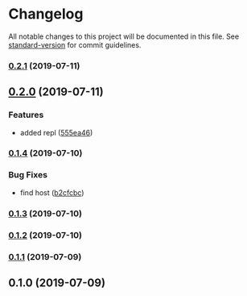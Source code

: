 # Changelog

All notable changes to this project will be documented in this file. See [standard-version](https://github.com/conventional-changelog/standard-version) for commit guidelines.

### [0.2.1](https://github.com/37teams/usrv/compare/v0.2.0...v0.2.1) (2019-07-11)



## [0.2.0](https://github.com/37teams/usrv/compare/v0.1.4...v0.2.0) (2019-07-11)


### Features

* added repl ([555ea46](https://github.com/37teams/usrv/commit/555ea46))



### [0.1.4](https://github.com/37teams/usrv/compare/v0.1.3...v0.1.4) (2019-07-10)


### Bug Fixes

* find host ([b2cfcbc](https://github.com/37teams/usrv/commit/b2cfcbc))



### [0.1.3](https://github.com/37teams/usrv/compare/v0.1.2...v0.1.3) (2019-07-10)



### [0.1.2](https://github.com/37teams/usrv/compare/v0.1.1...v0.1.2) (2019-07-10)



### [0.1.1](https://github.com/37teams/usrv/compare/v0.1.0...v0.1.1) (2019-07-09)



## 0.1.0 (2019-07-09)
